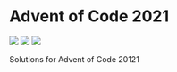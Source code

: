 # Advent of Code 2021

![](https://img.shields.io/badge/day%20📅-0-blue)
![](https://img.shields.io/badge/days%20completed-25-red)
![](https://img.shields.io/badge/stars%20⭐-50-yellow)

Solutions for Advent of Code 20121
